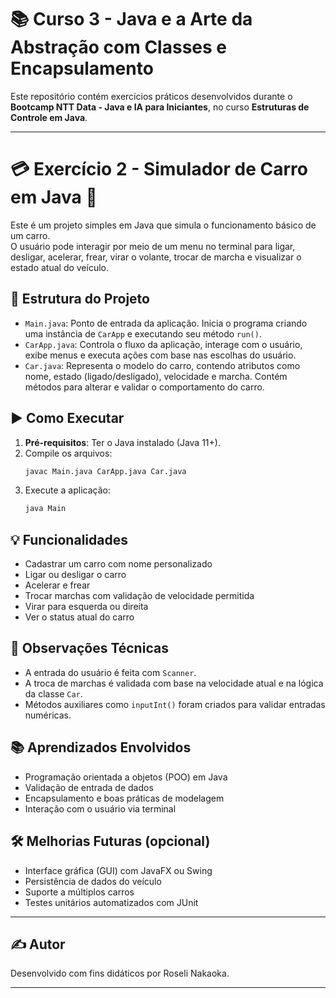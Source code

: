 # 📚 Curso 3 - Java e a Arte da Abstração com Classes e Encapsulamento

Este repositório contém exercícios práticos desenvolvidos durante o **Bootcamp NTT Data - Java e IA para Iniciantes**, no curso **Estruturas de Controle em Java**.

---

# 💳 Exercício 2 - Simulador de Carro em Java 🚗

Este é um projeto simples em Java que simula o funcionamento básico de um carro.  
O usuário pode interagir por meio de um menu no terminal para ligar, desligar, acelerar, frear, virar o volante, trocar de marcha e visualizar o estado atual do veículo.

## 📁 Estrutura do Projeto

- `Main.java`: Ponto de entrada da aplicação. Inicia o programa criando uma instância de `CarApp` e executando seu método `run()`.
- `CarApp.java`: Controla o fluxo da aplicação, interage com o usuário, exibe menus e executa ações com base nas escolhas do usuário.
- `Car.java`: Representa o modelo do carro, contendo atributos como nome, estado (ligado/desligado), velocidade e marcha. Contém métodos para alterar e validar o comportamento do carro.

## ▶️ Como Executar

1. **Pré-requisitos**: Ter o Java instalado (Java 11+).
2. Compile os arquivos:
   ```bash
   javac Main.java CarApp.java Car.java
   ```
3. Execute a aplicação:
   ```bash
   java Main
   ```

## 💡 Funcionalidades

- Cadastrar um carro com nome personalizado
- Ligar ou desligar o carro
- Acelerar e frear
- Trocar marchas com validação de velocidade permitida
- Virar para esquerda ou direita
- Ver o status atual do carro

## 📌 Observações Técnicas

- A entrada do usuário é feita com `Scanner`.
- A troca de marchas é validada com base na velocidade atual e na lógica da classe `Car`.
- Métodos auxiliares como `inputInt()` foram criados para validar entradas numéricas.

## 📚 Aprendizados Envolvidos

- Programação orientada a objetos (POO) em Java
- Validação de entrada de dados
- Encapsulamento e boas práticas de modelagem
- Interação com o usuário via terminal

## 🛠️ Melhorias Futuras (opcional)

- Interface gráfica (GUI) com JavaFX ou Swing
- Persistência de dados do veículo
- Suporte a múltiplos carros
- Testes unitários automatizados com JUnit

---

## ✍️ Autor

Desenvolvido com fins didáticos por Roseli Nakaoka.

---